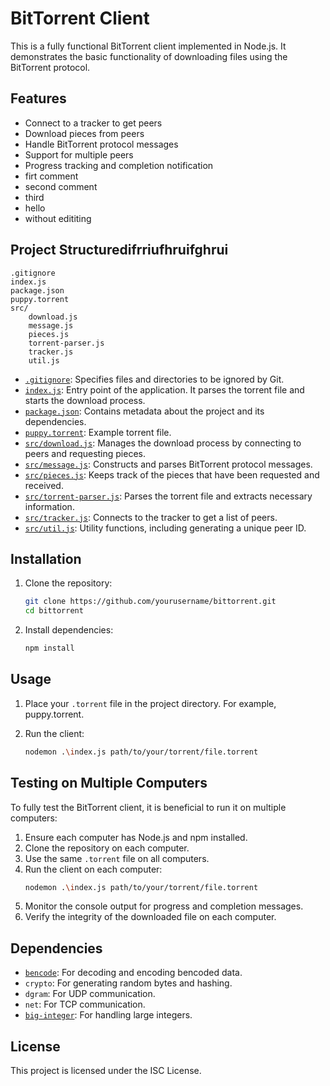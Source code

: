 
# BitTorrent Client

This is a fully functional BitTorrent client implemented in Node.js. It demonstrates the basic functionality of downloading files using the BitTorrent protocol.

## Features

- Connect to a tracker to get peers
- Download pieces from peers
- Handle BitTorrent protocol messages
- Support for multiple peers
- Progress tracking and completion notification
- firt comment
- second comment
- third
- hello
- without edititing

## Project Structuredifrriufhruifghrui

```
.gitignore
index.js
package.json
puppy.torrent
src/
	download.js
	message.js
	pieces.js
	torrent-parser.js
	tracker.js
	util.js
```

- [`.gitignore`](.gitignore): Specifies files and directories to be ignored by Git.
- [`index.js`](index.js): Entry point of the application. It parses the torrent file and starts the download process.
- [`package.json`](package.json): Contains metadata about the project and its dependencies.
- [`puppy.torrent`](puppy.torrent): Example torrent file.
- [`src/download.js`](src/download.js): Manages the download process by connecting to peers and requesting pieces.
- [`src/message.js`](src/message.js): Constructs and parses BitTorrent protocol messages.
- [`src/pieces.js`](src/pieces.js): Keeps track of the pieces that have been requested and received.
- [`src/torrent-parser.js`](src/torrent-parser.js): Parses the torrent file and extracts necessary information.
- [`src/tracker.js`](src/tracker.js): Connects to the tracker to get a list of peers.
- [`src/util.js`](src/util.js): Utility functions, including generating a unique peer ID.

## Installation

1. Clone the repository:
   ```sh
   git clone https://github.com/yourusername/bittorrent.git
   cd bittorrent
   ```

2. Install dependencies:
   ```sh
   npm install
   ```

## Usage

1. Place your `.torrent` file in the project directory. For example, puppy.torrent.

2. Run the client:
   ```sh
   nodemon .\index.js path/to/your/torrent/file.torrent
   ```

## Testing on Multiple Computers

To fully test the BitTorrent client, it is beneficial to run it on multiple computers:

1. Ensure each computer has Node.js and npm installed.
2. Clone the repository on each computer.
3. Use the same `.torrent` file on all computers.
4. Run the client on each computer:
   ```sh
   nodemon .\index.js path/to/your/torrent/file.torrent
   ```
5. Monitor the console output for progress and completion messages.
6. Verify the integrity of the downloaded file on each computer.

## Dependencies

- [`bencode`](https://www.npmjs.com/package/bencode): For decoding and encoding bencoded data.
- `crypto`: For generating random bytes and hashing.
- `dgram`: For UDP communication.
- `net`: For TCP communication.
- [`big-integer`](https://www.npmjs.com/package/big-integer): For handling large integers.

## License

This project is licensed under the ISC License.
